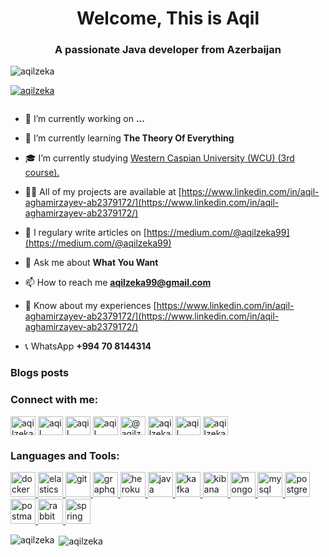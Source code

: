 <h1 align="center">Welcome, This is Aqil</h1>
<h3 align="center">A passionate Java developer from Azerbaijan</h3>

<p align="left"> <img src="https://komarev.com/ghpvc/?username=aqilzeka&label=Profile%20views&color=0e75b6&style=flat" alt="aqilzeka" /> </p>

<p align="left"> <a href="https://github.com/Aqilzeka"><img src="https://github-profile-trophy.vercel.app/?username=aqilzeka" alt="aqilzeka" /></a> </p>

<p align="left"> <a href="https://github.com/Aqilzeka" target="blank"><img src="https://img.shields.io/twitter/follow/?logo=twitter&style=for-the-badge" alt="" /></a> </p>

- 🔭 I’m currently working on **...**

- 🌱 I’m currently learning **The Theory Of Everything**

- 🎓 I’m currently studying [Western Caspian University (WCU) (3rd course).](https://wcu.edu.az/en)

- 👨‍💻 All of my projects are available at [https://www.linkedin.com/in/aqil-aghamirzayev-ab2379172/](https://www.linkedin.com/in/aqil-aghamirzayev-ab2379172/)

- 📝 I regulary write articles on [https://medium.com/@aqilzeka99](https://medium.com/@aqilzeka99)

- 💬 Ask me about **What You Want**

- 📫 How to reach me **aqilzeka99@gmail.com**

- 📄 Know about my experiences [https://www.linkedin.com/in/aqil-aghamirzayev-ab2379172/](https://www.linkedin.com/in/aqil-aghamirzayev-ab2379172/)

- 📞 WhatsApp **+994 70 8144314**

### Blogs posts
<!-- BLOG-POST-LIST:START -->
<!-- BLOG-POST-LIST:END -->

<h3 align="left">Connect with me:</h3>
<p align="left">
<a href="https://dev.to/aqilzeka" target="blank"><img align="center" src="https://cdn.jsdelivr.net/npm/simple-icons@3.0.1/icons/dev-dot-to.svg" alt="aqilzeka" height="30" width="40" /></a>
<a href="https://www.linkedin.com/in/aqil-aghamirzayev-ab2379172/" target="blank"><img align="center" src="https://cdn.jsdelivr.net/npm/simple-icons@3.0.1/icons/linkedin.svg" alt="aqil aghamirzayev" height="30" width="40" /></a>
<a href="https://stackoverflow.com/users/11538257/aqil-zeka" target="blank"><img align="center" src="https://cdn.jsdelivr.net/npm/simple-icons@3.0.1/icons/stackoverflow.svg" alt="aqil zeka" height="30" width="40" /></a>
<a href="https://www.facebook.com/profile.php?id=100019044914101" target="blank"><img align="center" src="https://cdn.jsdelivr.net/npm/simple-icons@3.0.1/icons/facebook.svg" alt="aqil aghamirzayev" height="30" width="40" /></a>
<a href="https://medium.com/@aqilzeka99" target="blank"><img align="center" src="https://cdn.jsdelivr.net/npm/simple-icons@3.0.1/icons/medium.svg" alt="@aqilzeka" height="30" width="40" /></a>
<a href="https://www.hackerrank.com/aqilzeka99" target="blank"><img align="center" src="https://cdn.jsdelivr.net/npm/simple-icons@3.0.1/icons/hackerrank.svg" alt="aqilzeka99" height="30" width="40" /></a>
<a href="https://leetcode.com/Aqil_Zeka/" target="blank"><img align="center" src="https://cdn.jsdelivr.net/npm/simple-icons@3.0.1/icons/leetcode.svg" alt="aqil" height="30" width="40" /></a>
<a href="https://auth.geeksforgeeks.org/user/aqilzeka/profile" target="blank"><img align="center" src="https://cdn.jsdelivr.net/npm/simple-icons@3.0.1/icons/geeksforgeeks.svg" alt="aqilzeka" height="30" width="40" /></a>
</p>

<h3 align="left">Languages and Tools:</h3>
<p align="left"> <a href="https://www.docker.com/" target="_blank"> <img src="https://www.docker.com/sites/default/files/social/docker_facebook_share.png" alt="docker" width="40" height="40"/> 
</a> <a href="https://www.elastic.co" target="_blank"> <img src="https://www.vectorlogo.zone/logos/elastic/elastic-icon.svg" alt="elasticsearch" width="40" height="40"/>
</a> <a href="https://git-scm.com/" target="_blank"> <img src="https://www.vectorlogo.zone/logos/git-scm/git-scm-icon.svg" alt="git" width="40" height="40"/> </a> 
<a href="https://graphql.org" target="_blank"> <img src="https://www.vectorlogo.zone/logos/graphql/graphql-icon.svg" alt="graphql" width="40" height="40"/> </a> 
<a href="https://heroku.com" target="_blank"> <img src="https://www.vectorlogo.zone/logos/heroku/heroku-icon.svg" alt="heroku" width="40" height="40"/> </a> 
<a href="https://www.java.com" target="_blank"> <img src="https://janikvonrotz.ch/wp-content/uploads/2014/10/Java-logo.jpg" alt="java" width="40" height="40"/> </a>
<a href="https://kafka.apache.org/" target="_blank"> <img src="https://www.vectorlogo.zone/logos/apache_kafka/apache_kafka-icon.svg" alt="kafka" width="40" height="40"/> </a> <a href="https://www.elastic.co/kibana" target="_blank"> <img src="https://www.vectorlogo.zone/logos/elasticco_kibana/elasticco_kibana-icon.svg" alt="kibana" width="40" height="40"/> </a> 
<a href="https://www.mongodb.com/" target="_blank"> <img src="https://devicons.github.io/devicon/devicon.git/icons/mongodb/mongodb-original-wordmark.svg" alt="mongodb" width="40" height="40"/> </a>
<a href="https://www.mysql.com/" target="_blank"> <img src="https://devicons.github.io/devicon/devicon.git/icons/mysql/mysql-original-wordmark.svg" alt="mysql" width="40" height="40"/> </a> 
<a href="https://www.postgresql.org" target="_blank"> <img src="https://devicons.github.io/devicon/devicon.git/icons/postgresql/postgresql-original-wordmark.svg" alt="postgresql" width="40" height="40"/> </a>
<a href="https://postman.com" target="_blank"> <img src="https://www.vectorlogo.zone/logos/getpostman/getpostman-icon.svg" alt="postman" width="40" height="40"/> </a> 
<a href="https://www.rabbitmq.com" target="_blank"> <img src="https://www.vectorlogo.zone/logos/rabbitmq/rabbitmq-icon.svg" alt="rabbitMQ" width="40" height="40"/> </a>
<a href="https://spring.io/" target="_blank"> <img src="https://www.vectorlogo.zone/logos/springio/springio-icon.svg" alt="spring" width="40" height="40"/> </a> </p>
<p><img align="left" src="https://github-readme-stats.vercel.app/api/top-langs?username=aqilzeka&show_icons=true&locale=en&layout=compact" alt="aqilzeka" /></p>

<p>&nbsp;<img align="center" src="https://github-readme-stats.vercel.app/api?username=aqilzeka&show_icons=true&locale=en" alt="aqilzeka" /></p>






